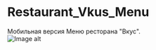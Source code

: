 # Restaurant_Vkus_Menu
Мобильная версия Меню ресторана "Вкус".
<br/>
![Image alt](https://github.com/SokolovAndr/Restaurant_Vkus_Menu/blob/master/restrauntGif.gif)

